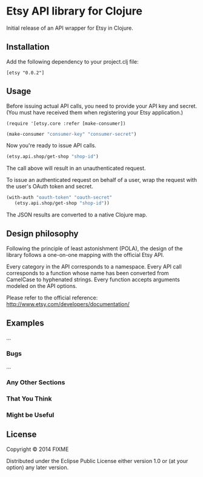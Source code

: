 # Etsy API library for Clojure

Initial release of an API wrapper for Etsy in Clojure.

## Installation

Add the following dependency to your project.clj file:

    [etsy "0.0.2"]

## Usage

Before issuing actual API calls, you need to provide your API key and secret.
(You must have received them when registering your Etsy application.)

    (require '[etsy.core :refer [make-consumer])

```clojure
(make-consumer "consumer-key" "consumer-secret")
```

Now you're ready to issue API calls.

```clojure
(etsy.api.shop/get-shop "shop-id")
```

The call above will result in an unauthenticated request.

To issue an authenticated request on behalf of a user, wrap the request with the user's OAuth token and secret.

```clojure
(with-auth "oauth-token" "oauth-secret"
   (etsy.api.shop/get-shop "shop-id"))
```

The JSON results are converted to a native Clojure map.

## Design philosophy

Following the principle of least astonishment (POLA), the design of the library follows a one-on-one mapping with the official Etsy API.

Every category in the API corresponds to a namespace. Every API call corresponds to a function whose name has been converted from CamelCase to hyphenated strings. Every function accepts arguments modeled on the API options.

Please refer to the official reference: http://www.etsy.com/developers/documentation/


## Examples

...

### Bugs

...

### Any Other Sections
### That You Think
### Might be Useful

## License

Copyright © 2014 FIXME

Distributed under the Eclipse Public License either version 1.0 or (at
your option) any later version.
